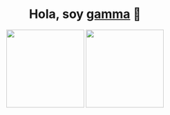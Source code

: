 <div align="center">
  <h1 align="center">Hola, soy <a href="https://github.com/gamma-ok" target="_blank">gamma</a> 👋</h1>
</div>

<p align="center">
  <img height="180em" src="https://github-readme-stats.vercel.app/api?username=gamma-ok&show_icons=true&theme=radical" />
  <img height="180em" src="https://github-readme-stats.vercel.app/api/top-langs/?username=gamma-ok&layout=compact&theme=radical" />
</p>

<!--
**gamma-ok/gamma-ok** is a ✨ _special_ ✨ repository because its `README.md` (this file) appears on your GitHub profile.

Here are some ideas to get you started:

- 🔭 I’m currently working on ...
- 🌱 I’m currently learning ...
- 👯 I’m looking to collaborate on ...
- 🤔 I’m looking for help with ...
- 💬 Ask me about ...
- 📫 How to reach me: ...
- 😄 Pronouns: ...
- ⚡ Fun fact: ...
-->
